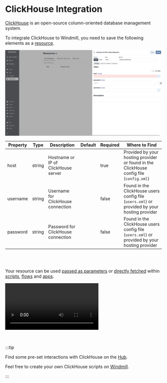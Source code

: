 # ClickHouse Integration

[ClickHouse](https://clickhouse.com/) is an open-source column-oriented database management system.

To integrate ClickHouse to Windmill, you need to save the following elements as a [resource](../core_concepts/3_resources_and_types/index.mdx).

![Add ClickHouse Resource](../assets/integrations/add-clickhouse.png.webp)

| Property | Type   | Description                         | Default | Required | Where to Find                                                                                |
| -------- | ------ | ----------------------------------- | ------- | -------- | -------------------------------------------------------------------------------------------- |
| host     | string | Hostname or IP of ClickHouse server |         | true     | Provided by your hosting provider or found in the ClickHouse config file (`config.xml`)      |
| username | string | Username for ClickHouse connection  |         | false    | Found in the ClickHouse users config file (`users.xml`) or provided by your hosting provider |
| password | string | Password for ClickHouse connection  |         | false    | Found in the ClickHouse users config file (`users.xml`) or provided by your hosting provider |

<br/><br/>

Your resource can be used [passed as parameters](../core_concepts/3_resources_and_types/index.mdx#passing-resources-as-parameters-to-scripts-preferred) or [directly fetched](../core_concepts/3_resources_and_types/index.mdx#fetching-them-from-within-a-script-by-using-the-wmill-client-in-the-respective-language) within [scripts](../script_editor/index.mdx), [flows](../flows/1_flow_editor.mdx) and [apps](../apps/0_app_editor/index.mdx).

<video
	className="border-2 rounded-xl object-cover w-full h-full dark:border-gray-800"
	controls
	src="/videos/add_resources_variables.mp4"
/>

<br/>

:::tip

Find some pre-set interactions with ClickHouse on the [Hub](https://hub.windmill.dev/integrations/clickhouse).

Feel free to create your own ClickHouse scripts on [Windmill](../getting_started/00_how_to_use_windmill/index.mdx).

:::
